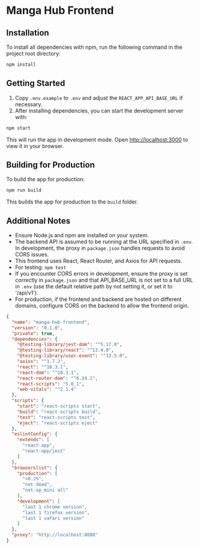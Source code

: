 # Manga Hub Frontend

## Installation

To install all dependencies with npm, run the following command in the project root directory:

```bash
npm install
```

## Getting Started

1. Copy `.env.example` to `.env` and adjust the `REACT_APP_API_BASE_URL` if necessary.
2. After installing dependencies, you can start the development server with:

```bash
npm start
```

This will run the app in development mode. Open [http://localhost:3000](http://localhost:3000) to view it in your browser.

## Building for Production

To build the app for production:

```bash
npm run build
```

This builds the app for production to the `build` folder.

## Additional Notes

- Ensure Node.js and npm are installed on your system.
- The backend API is assumed to be running at the URL specified in `.env`. In development, the proxy in `package.json` handles requests to avoid CORS issues.
- This frontend uses React, React Router, and Axios for API requests.
- For testing: `npm test`
- If you encounter CORS errors in development, ensure the proxy is set correctly in `package.json` and that API_BASE_URL is not set to a full URL in `.env` (use the default relative path by not setting it, or set it to '/api/v1').
- For production, if the frontend and backend are hosted on different domains, configure CORS on the backend to allow the frontend origin.

```json
{
  "name": "manga-hub-frontend",
  "version": "0.1.0",
  "private": true,
  "dependencies": {
    "@testing-library/jest-dom": "^5.17.0",
    "@testing-library/react": "^13.4.0",
    "@testing-library/user-event": "^13.5.0",
    "axios": "^1.7.2",
    "react": "^18.3.1",
    "react-dom": "^18.3.1",
    "react-router-dom": "^6.24.1",
    "react-scripts": "5.0.1",
    "web-vitals": "^2.1.4"
  },
  "scripts": {
    "start": "react-scripts start",
    "build": "react-scripts build",
    "test": "react-scripts test",
    "eject": "react-scripts eject"
  },
  "eslintConfig": {
    "extends": [
      "react-app",
      "react-app/jest"
    ]
  },
  "browserslist": {
    "production": [
      ">0.2%",
      "not dead",
      "not op_mini all"
    ],
    "development": [
      "last 1 chrome version",
      "last 1 firefox version",
      "last 1 safari version"
    ]
  },
  "proxy": "http://localhost:8888"
}
```